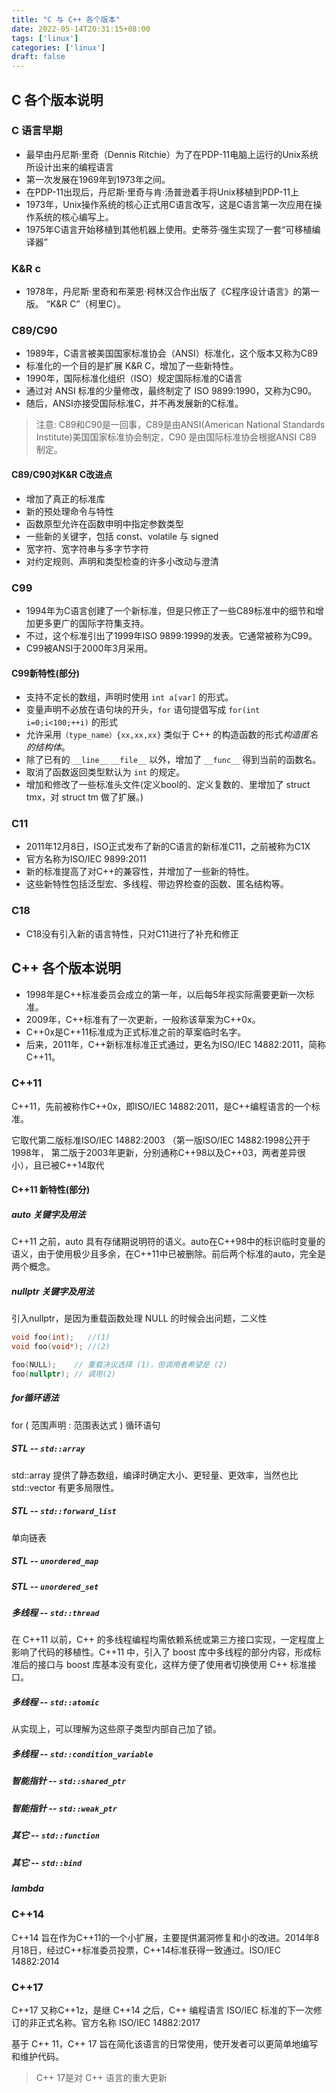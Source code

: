 ```yaml
---
title: "C 与 C++ 各个版本"
date: 2022-05-14T20:31:15+08:00
tags: ['linux']
categories: ['linux']
draft: false
---
```


## C 各个版本说明

### C 语言早期
- 最早由丹尼斯·里奇（Dennis Ritchie）为了在PDP-11电脑上运行的Unix系统所设计出来的编程语言
- 第一次发展在1969年到1973年之间。
- 在PDP-11出现后，丹尼斯·里奇与肯·汤普逊着手将Unix移植到PDP-11上
- 1973年，Unix操作系统的核心正式用C语言改写，这是C语言第一次应用在操作系统的核心编写上。
- 1975年C语言开始移植到其他机器上使用。史蒂芬·强生实现了一套“可移植编译器”

### K&R c
- 1978年，丹尼斯·里奇和布莱恩·柯林汉合作出版了《C程序设计语言》的第一版。 “K&R C”（柯里C）。

### C89/C90
- 1989年，C语言被美国国家标准协会（ANSI）标准化，这个版本又称为C89
- 标准化的一个目的是扩展 K&R C，增加了一些新特性。
- 1990年，国际标准化组织（ISO）规定国际标准的C语言
- 通过对 ANSI 标准的少量修改，最终制定了 ISO 9899:1990，又称为C90。
- 随后，ANSI亦接受国际标准C，并不再发展新的C标准。

> 注意: C89和C90是一回事，C89是由ANSI(American National Standards Institute)美国国家标准协会制定，C90 是由国际标准协会根据ANSI C89 制定。

#### C89/C90对K&R C改进点
- 增加了真正的标准库
- 新的预处理命令与特性
- 函数原型允许在函数申明中指定参数类型
- 一些新的关键字，包括 const、volatile 与 signed
- 宽字符、宽字符串与多字节字符
- 对约定规则、声明和类型检查的许多小改动与澄清

### C99
- 1994年为C语言创建了一个新标准，但是只修正了一些C89标准中的细节和增加更多更广的国际字符集支持。
- 不过，这个标准引出了1999年ISO 9899:1999的发表。它通常被称为C99。
- C99被ANSI于2000年3月采用。

#### C99新特性(部分)
- 支持不定长的数组，声明时使用 `int a[var]` 的形式。
- 变量声明不必放在语句块的开头，`for` 语句提倡写成 `for(int i=0;i<100;++i)` 的形式
- 允许采用`（type_name）{xx,xx,xx}` 类似于 C++ 的构造函数的形式*构造匿名的结构体*。
- 除了已有的 `__line__` `__file__` 以外，增加了 `__func__` 得到当前的函数名。
- 取消了函数返回类型默认为 `int` 的规定。
- 增加和修改了一些标准头文件(定义bool的、定义复数的、里增加了 struct tmx，对 struct tm 做了扩展。)

### C11
- 2011年12月8日，ISO正式发布了新的C语言的新标准C11，之前被称为C1X
- 官方名称为ISO/IEC 9899:2011
- 新的标准提高了对C++的兼容性，并增加了一些新的特性。
- 这些新特性包括泛型宏、多线程、带边界检查的函数、匿名结构等。

### C18
- C18没有引入新的语言特性，只对C11进行了补充和修正

## C++ 各个版本说明

- 1998年是C++标准委员会成立的第一年，以后每5年视实际需要更新一次标准。
- 2009年，C++标准有了一次更新，一般称该草案为C++0x。
- C++0x是C++11标准成为正式标准之前的草案临时名字。
- 后来，2011年，C++新标准标准正式通过，更名为ISO/IEC 14882:2011，简称C++11。

### C++11
C++11，先前被称作C++0x，即ISO/IEC 14882:2011，是C++编程语言的一个标准。

它取代第二版标准ISO/IEC 14882:2003 （第一版ISO/IEC 14882:1998公开于1998年， 第二版于2003年更新，分别通称C++98以及C++03，两者差异很小），且已被C++14取代

#### C++11 新特性(部分)
##### auto 关键字及用法 
C++11 之前，auto 具有存储期说明符的语义。auto在C++98中的标识临时变量的语义，由于使用极少且多余，在C++11中已被删除。前后两个标准的auto，完全是两个概念。

##### nullptr 关键字及用法
引入nullptr，是因为重载函数处理 NULL 的时候会出问题，二义性
```cpp
void foo(int);   //(1)
void foo(void*); //(2)

foo(NULL);    // 重载决议选择 (1)，但调用者希望是 (2)
foo(nullptr); // 调用(2)
```
##### for循环语法
for ( 范围声明 : 范围表达式 ) 循环语句

##### STL -- `std::array`
std::array 提供了静态数组，编译时确定大小、更轻量、更效率，当然也比 std::vector 有更多局限性。

##### STL -- `std::forward_list`
单向链表

##### STL -- `unordered_map`
##### STL -- `unordered_set`

##### 多线程 -- `std::thread`
在 C++11 以前，C++ 的多线程编程均需依赖系统或第三方接口实现，一定程度上影响了代码的移植性。C++11 中，引入了 boost 库中多线程的部分内容，形成标准后的接口与 boost 库基本没有变化，这样方便了使用者切换使用 C++ 标准接口。

##### 多线程 -- `std::atomic`
从实现上，可以理解为这些原子类型内部自己加了锁。

##### 多线程 -- `std::condition_variable`

##### 智能指针 -- `std::shared_ptr`
##### 智能指针 -- `std::weak_ptr`

##### 其它 -- `std::function`
##### 其它 -- `std::bind`
##### lambda

### C++14
C++14 旨在作为C++11的一个小扩展，主要提供漏洞修复和小的改进。2014年8月18日，经过C++标准委员投票，C++14标准获得一致通过。ISO/IEC 14882:2014

### C++17
C++17 又称C++1z，是继 C++14 之后，C++ 编程语言 ISO/IEC 标准的下一次修订的非正式名称。官方名称 ISO/IEC 14882:2017

基于 C++ 11，C++ 17 旨在简化该语言的日常使用，使开发者可以更简单地编写和维护代码。

> C++ 17是对 C++ 语言的重大更新



